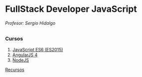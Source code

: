 # FullStack Developer JavaScript
###### Profesor: Sergio Hidalgo
### Cursos
1. [JavaScript ES6 (ES2015)](https://github.com/Area51TrainingCenter/FullStackDeveloper-Group01/tree/master/JavaScript)
2. [AngularJS 4](https://github.com/Area51TrainingCenter/FullStackDeveloper-Group01/tree/master/Angular)
3. [NodeJS](https://github.com/Area51TrainingCenter/FullStackDeveloper-Group01/tree/master/Node)

[Recursos](https://github.com/Area51TrainingCenter/FullStackDeveloper-Group01/tree/master/Recursos) 